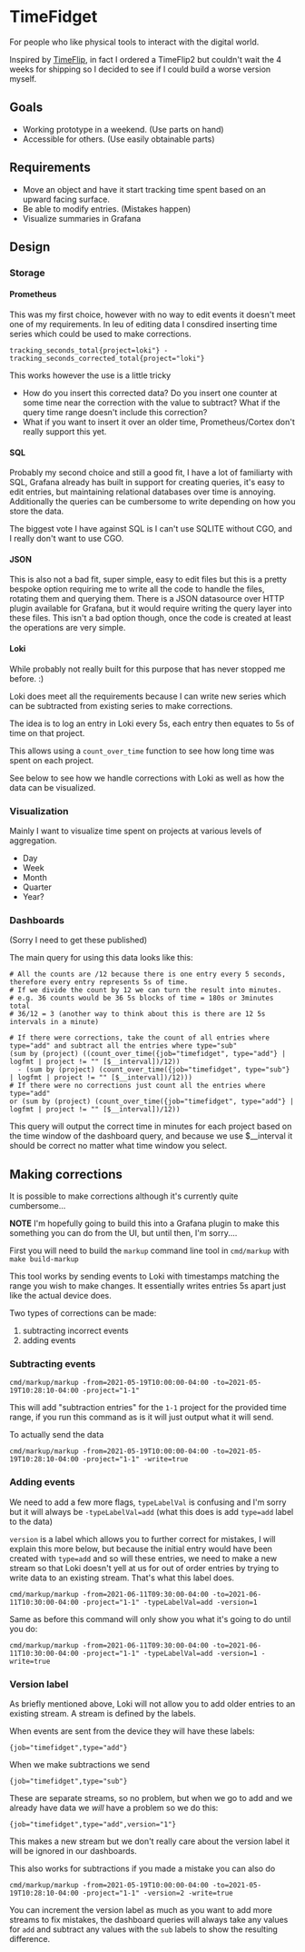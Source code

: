 # TimeFidget

For people who like physical tools to interact with the digital world.

Inspired by [TimeFlip](https://timeflip.io/), in fact I ordered a TimeFlip2 but couldn't wait the 4 weeks for shipping so I decided to see if I could build a worse version myself.

## Goals

* Working prototype in a weekend. (Use parts on hand)
* Accessible for others. (Use easily obtainable parts)

## Requirements

* Move an object and have it start tracking time spent based on an upward facing surface.
* Be able to modify entries. (Mistakes happen)
* Visualize summaries in Grafana

## Design

### Storage

#### Prometheus

This was my first choice, however with no way to edit events it doesn't meet one of my requirements. In leu of editing data I consdired inserting time series which could be used to make corrections.

```
tracking_seconds_total{project=loki"} - tracking_seconds_corrected_total{project="loki"}
```

This works however the use is a little tricky
* How do you insert this corrected data? Do you insert one counter at some time near the correction with the value to subtract? What if the query time range doesn't include this correction?
* What if you want to insert it over an older time, Prometheus/Cortex don't really support this yet.

#### SQL

Probably my second choice and still a good fit, I have a lot of familiarty with SQL, Grafana already has built in support for creating queries, it's easy to edit entries, but maintaining relational databases over time is annoying. Additionally the queries can be cumbersome to write depending on how you store the data.

The biggest vote I have against SQL is I can't use SQLITE without CGO, and I really don't want to use CGO.

#### JSON

This is also not a bad fit, super simple, easy to edit files but this is a pretty bespoke option requiring me to write all the code to handle the files, rotating them and querying them. There is a JSON datasource over HTTP plugin available for Grafana, but it would require writing the query layer into these files. This isn't a bad option though, once the code is created at least the operations are very simple.

#### Loki

While probably not really built for this purpose that has never stopped me before. :)

Loki does meet all the requirements because I can write new series which can be subtracted from existing series to make corrections.

The idea is to log an entry in Loki every 5s, each entry then equates to 5s of time on that project.  

This allows using a `count_over_time` function to see how long time was spent on each project.

See below to see how we handle corrections with Loki as well as how the data can be visualized.

### Visualization

Mainly I want to visualize time spent on projects at various levels of aggregation.

* Day
* Week
* Month
* Quarter
* Year? 

### Dashboards

(Sorry I need to get these published)

The main query for using this data looks like this:

```
# All the counts are /12 because there is one entry every 5 seconds, therefore every entry represents 5s of time. 
# If we divide the count by 12 we can turn the result into minutes.
# e.g. 36 counts would be 36 5s blocks of time = 180s or 3minutes total
# 36/12 = 3 (another way to think about this is there are 12 5s intervals in a minute)

# If there were corrections, take the count of all entries where type="add" and subtract all the entries where type="sub"
(sum by (project) ((count_over_time({job="timefidget", type="add"} | logfmt | project != "" [$__interval])/12)) 
  - (sum by (project) (count_over_time({job="timefidget", type="sub"} | logfmt | project != "" [$__interval])/12))) 
# If there were no corrections just count all the entries where type="add"
or (sum by (project) (count_over_time({job="timefidget", type="add"} | logfmt | project != "" [$__interval])/12))
```

This query will output the correct time in minutes for each project based on the time window of the dashboard query, and because we use $__interval it should be correct no matter what time window you select.

## Making corrections

It is possible to make corrections although it's currently quite cumbersome...

**NOTE** I'm hopefully going to build this into a Grafana plugin to make this something you can do from the UI, but until then, I'm sorry....

First you will need to build the `markup` command line tool in `cmd/markup` with `make build-markup`

This tool works by sending events to Loki with timestamps matching the range you wish to make changes. It essentially writes entries 5s apart just like the actual device does.

Two types of corrections can be made:

1. subtracting incorrect events
1. adding events

### Subtracting events

```
cmd/markup/markup -from=2021-05-19T10:00:00-04:00 -to=2021-05-19T10:28:10-04:00 -project="1-1"
```

This will add "subtraction entries" for the `1-1` project for the provided time range, if you run this command as is it will just output what it will send.

To actually send the data

```
cmd/markup/markup -from=2021-05-19T10:00:00-04:00 -to=2021-05-19T10:28:10-04:00 -project="1-1" -write=true
```

### Adding events

We need to add a few more flags, `typeLabelVal` is confusing and I'm sorry but it will always be `-typeLabelVal=add` (what this does is add `type=add` label to the data)

`version` is a label which allows you to further correct for mistakes, I will explain this more below, but because the initial entry would have been created with `type=add` and so will these entries, we need to make a new stream so that Loki doesn't yell at us for out of order entries by trying to write data to an existing stream. That's what this label does.

```
cmd/markup/markup -from=2021-06-11T09:30:00-04:00 -to=2021-06-11T10:30:00-04:00 -project="1-1" -typeLabelVal=add -version=1
```

Same as before this command will only show you what it's going to do until you do:

```
cmd/markup/markup -from=2021-06-11T09:30:00-04:00 -to=2021-06-11T10:30:00-04:00 -project="1-1" -typeLabelVal=add -version=1 -write=true
```

### Version label

As briefly mentioned above, Loki will not allow you to add older entries to an existing stream. A stream is defined by the labels. 

When events are sent from the device they will have these labels:

`{job="timefidget",type="add"}`

When we make subtractions we send

`{job="timefidget",type="sub"}`

These are separate streams, so no problem, but when we go to add and we already have data we _will_ have a problem so we do this:

`{job="timefidget",type="add",version="1"}`

This makes a new stream but we don't really care about the version label it will be ignored in our dashboards.

This also works for subtractions if you made a mistake you can also do

```
cmd/markup/markup -from=2021-05-19T10:00:00-04:00 -to=2021-05-19T10:28:10-04:00 -project="1-1" -version=2 -write=true
```

You can increment the version label as much as you want to add more streams to fix mistakes, the dashboard queries will always take any values for `add` and subtract any values with the `sub` labels to show the resulting difference.
